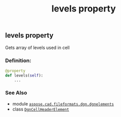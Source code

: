 ﻿---
title: levels property
second_title: Aspose.CAD for Python via .NET API References
description: 
type: docs
weight: 70
url: /python-net/aspose.cad.fileformats.dgn.dgnelements/dgncellheaderelement/levels/
is_root: false
---

## levels property


Gets array of levels used in cell
### Definition:
```python
@property
def levels(self):
    ...
```

### See Also
* module [`aspose.cad.fileformats.dgn.dgnelements`](../../)
* class [`DgnCellHeaderElement`](/cad/python-net/aspose.cad.fileformats.dgn.dgnelements/dgncellheaderelement)
